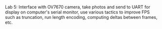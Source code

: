 Lab 5: Interface with OV7670 camera, take photos and send to UART for display on computer's serial monitor, use various tactics to improve FPS such as truncation, run length encoding, computing deltas between frames, etc. 